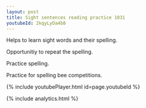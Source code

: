 ```yaml
---
layout: post
title: Sight sentences reading practice 1031
youtubeId: 2kqyLyOa4b8
---
```

 
 
Helps to learn sight words and their spelling.

Opportunitiy to repeat the spelling. 

Practice spelling. 
 
Practice for spelling bee competitions. 
 
{% include youtubePlayer.html id=page.youtubeId %}
 
 
{% include analytics.html %}